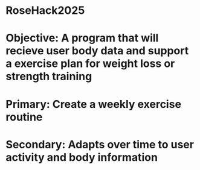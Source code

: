 # RoseHack2025

# Objective: A program that will recieve user body data and support a exercise plan for weight loss or strength training

# Primary: Create a weekly exercise routine

# Secondary: Adapts over time to user activity and body information